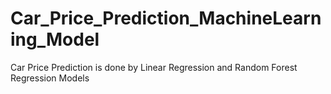 # Car_Price_Prediction_MachineLearning_Model
Car Price Prediction is done by Linear Regression and Random Forest Regression Models
